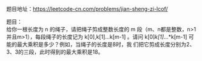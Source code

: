 题目地址：https://leetcode-cn.com/problems/jian-sheng-zi-lcof/  

题目：  
  给你一根长度为 n 的绳子，请把绳子剪成整数长度的 m 段（m、n都是整数，n>1并且m>1），每段绳子的长度记为 k[0],k[1]...k[m-1] 。请问 k[0]*k[1]*...*k[m-1] 可能的最大乘积是多少？例如，当绳子的长度是8时，我 
  们把它剪成长度分别为2、3、3的三段，此时得到的最大乘积是18。


